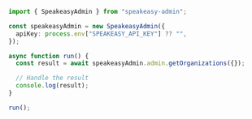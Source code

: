 <!-- Start SDK Example Usage [usage] -->
```typescript
import { SpeakeasyAdmin } from "speakeasy-admin";

const speakeasyAdmin = new SpeakeasyAdmin({
  apiKey: process.env["SPEAKEASY_API_KEY"] ?? "",
});

async function run() {
  const result = await speakeasyAdmin.admin.getOrganizations({});

  // Handle the result
  console.log(result);
}

run();

```
<!-- End SDK Example Usage [usage] -->